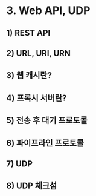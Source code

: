 # 3. Web API, UDP
## 1) REST API
## 2) URL, URI, URN
## 3) 웹 캐시란?
## 4) 프록시 서버란?
## 5) 전송 후 대기 프로토콜
## 6) 파이프라인 프로토콜
## 7) UDP
## 8) UDP 체크섬